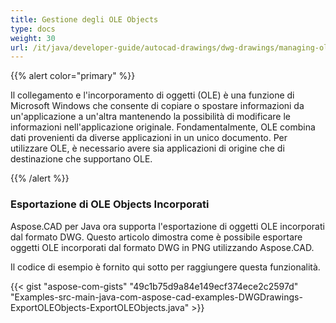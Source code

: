 ```yaml
---
title: Gestione degli OLE Objects
type: docs
weight: 30
url: /it/java/developer-guide/autocad-drawings/dwg-drawings/managing-ole-objects/
---
```


{{% alert color="primary" %}} 

Il collegamento e l'incorporamento di oggetti (OLE) è una funzione di Microsoft Windows che consente di copiare o spostare informazioni da un'applicazione a un'altra mantenendo la possibilità di modificare le informazioni nell'applicazione originale. Fondamentalmente, OLE combina dati provenienti da diverse applicazioni in un unico documento. Per utilizzare OLE, è necessario avere sia applicazioni di origine che di destinazione che supportano OLE.

{{% /alert %}} 
### **Esportazione di OLE Objects Incorporati**
Aspose.CAD per Java ora supporta l'esportazione di oggetti OLE incorporati dal formato DWG. Questo articolo dimostra come è possibile esportare oggetti OLE incorporati dal formato DWG in PNG utilizzando Aspose.CAD.

Il codice di esempio è fornito qui sotto per raggiungere questa funzionalità.

{{< gist "aspose-com-gists" "49c1b75d9a84e149ecf374ece2c2597d" "Examples-src-main-java-com-aspose-cad-examples-DWGDrawings-ExportOLEObjects-ExportOLEObjects.java" >}}

